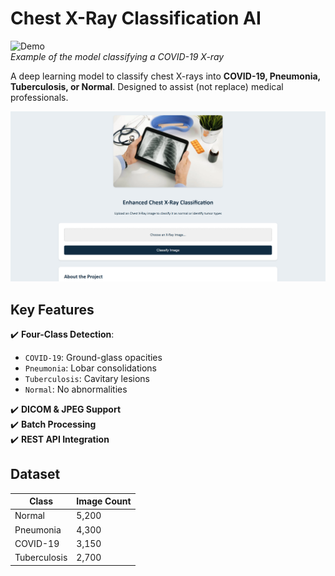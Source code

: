 # Chest X-Ray Classification AI

![Demo](assets/demo.gif)  
*Example of the model classifying a COVID-19 X-ray*

A deep learning model to classify chest X-rays into **COVID-19, Pneumonia, Tuberculosis, or Normal**. Designed to assist (not replace) medical professionals.

[![Watch the demo video](image.png)](https://www.youtube.com/watch?v=Dt3PiGX6Ygc)



## Key Features
✔️ **Four-Class Detection**:  
- `COVID-19`: Ground-glass opacities  
- `Pneumonia`: Lobar consolidations  
- `Tuberculosis`: Cavitary lesions  
- `Normal`: No abnormalities  

✔️ **DICOM & JPEG Support**  
✔️ **Batch Processing**  
✔️ **REST API Integration**

## Dataset
| Class         | Image Count 
|---------------|------------|
| Normal        | 5,200      |
| Pneumonia     | 4,300      | 
| COVID-19      | 3,150      | 
| Tuberculosis  | 2,700      | 

